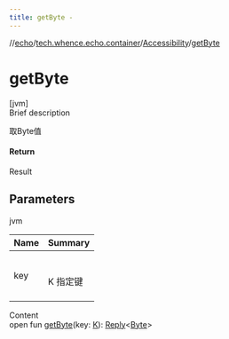 ```yaml
---
title: getByte -
---
```

//[echo](../../index.md)/[tech.whence.echo.container](../index.md)/[Accessibility](index.md)/[getByte](get-byte.md)



# getByte  
[jvm]  
Brief description  


取Byte值



#### Return  


Result<Byte>



## Parameters  
  
jvm  
  
|  Name|  Summary| 
|---|---|
| key| <br><br>K 指定键<br><br>
  
  
Content  
open fun [getByte](get-byte.md)(key: [K](index.md)): [Reply](../-reply/index.md)<[Byte](https://kotlinlang.org/api/latest/jvm/stdlib/kotlin/-byte/index.html)>  



